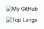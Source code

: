 ![My GitHub](https://github-readme-stats.vercel.app/api?username=rejevichb&count_private=true&show_icons=true&theme=dark&include_all_commits=true)

![Top Langs](https://github-readme-stats.vercel.app/api/top-langs/username=rejevichb&theme=dark&hide=html,php,css&count_private=true&show_icons=true&layout=compact)
